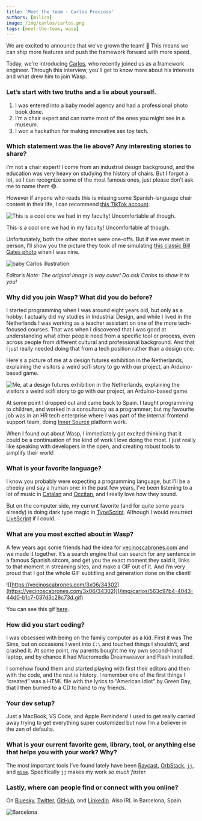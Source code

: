```yaml
---
title: 'Meet the team - Carlos Precioso'
authors: [milica]
image: /img/carlos/carlos.png
tags: [meet-the-team, wasp]
---
```


We are excited to announce that we've grown the team! 🐝  This means we can ship more features and push the framework forward with more speed. 

Today, we're introducing [Carlos](https://bsky.app/profile/precioso.design), who recently joined us as a framework engineer. Through this interview, you'll get to know more about his interests and what drew him to join Wasp.

### Let’s start with two truths and a lie about yourself.

1. I was entered into a baby model agency and had a professional photo book done.
2. I’m a chair expert and can name most of the ones you might see in a museum. 
3. I won a hackathon for making innovative sex toy tech.

### Which statement was the lie above? Any interesting stories to share?

I’m not a chair expert! I come from an industrial design background, and the education was very heavy on studying the history of chairs. But I forgot a lot, so I can recognize some of the most famous ones, just please don’t ask me to name them 😅.
    
However if anyone who reads this is missing some Spanish-language chair content in their life, I can recommend [this TikTok account](https://www.tiktok.com/@estebango__).
    
![This is a cool one we had in my faculty! Uncomfortable af though.](/img/carlos/chair.webp)
    
This is a cool one we had in my faculty! Uncomfortable af though.
    
Unfortunately, both the other stories were one-offs. But if we ever meet in person, I’ll show you the picture they took of me simulating [this classic Bill Gates photo](https://www.reddit.com/r/OldSchoolCool/comments/fnqcfy/bill_gates_chilling_with_his_pcs_in_the_1980s/) when I was nine.

![baby Carlos illustration](/img/carlos/baby-carlos.webp)

*Editor’s Note: The original image is way cuter! Do ask Carlos to show it to you!*

### Why did you join Wasp? What did you do before?

I started programming when I was around eight years old, but only as a hobby. I actually did my studies in Industrial Design, and while I lived in the Netherlands I was working as a teacher assistant on one of the more tech-focused courses. That was when I discovered that I was good at understanding what other people need from a specific tool or process, even across people from different cultural and professional background. And that I just really needed doing that from a tech position rather than a design one.

Here's a picture of me at a design futures exhibition in the Netherlands, explaining the visitors a weird scifi story to go with our project, an Arduino-based game.

![Me, at a design futures exhibition in the Netherlands, explaining the visitors a weird scifi story to go with our project, an Arduino-based game](/img/carlos/mentoring.jpeg)
    
At some point I dropped out and came back to Spain. I taught programming to children, and worked in a consultancy as a programmer; but my favourite job was in an HR tech enterprise where I was part of the internal frontend support team, doing [Inner Source](https://about.gitlab.com/topics/version-control/what-is-innersource/) platform work. 

When I found out about Wasp, I immediately got excited thinking that it could be a continuation of the kind of work I love doing the most. I just really like speaking with developers in the open, and creating robust tools to simplify their work!

### What is your favorite language?

I know you probably were expecting a programming language, but I’ll be a cheeky and say a human one: in the past few years, I’ve been listening to a lot of music in [Catalan](https://open.spotify.com/track/0vd8dkKfaMxSLA5djGZ3EP?si=2166e61920ed41ed) and [Occitan](https://open.spotify.com/artist/1MYfw8oJJ5lQisSkMKPGHl?si=2c455503a6e042d5), and I really love how they sound.
    
But on the computer side, my current favorite (and for quite some years already) is doing dark type magic in [TypeScript](https://www.typescriptlang.org/). Although I would resurrect [LiveScript](https://livescript.net/) if I could.

### What are you most excited about in Wasp?

A few years ago some friends had the idea for [vecinoscabrones.com](https://vecinoscabrones.com) and we made it together. It’s a search engine that can search for any sentence in a famous Spanish sitcom, and get you the exact moment they said it, links to that moment in streaming sites, and make a GIF out of it. And I’m very proud that I got the whole GIF subtitling and generation done on the client!
    
![[https://vecinoscabrones.com/3x06/34302](https://vecinoscabrones.com/3x06/34302)](/img/carlos/563c97b4-4043-44d0-b1c7-037d3c28c73d.gif)
    
You can see this gif [here](https://vecinoscabrones.com/3x06/34302).

### How did you start coding?

I was obsessed with being on the family computer as a kid. First it was The Sims, but on occasions I went into `C:\` and touched things I shouldn’t, and crashed it. At some point, my parents bought me my own second-hand laptop, and by chance it had Macromedia Dreamweaver and Flash installed. 

I somehow found them and started playing with first their editors and then with the code, and the rest is history. I remember one of the first things I “created” was a HTML file with the lyrics to “American Idiot” by Green Day, that I then burned to a CD to hand to my friends.

### Your dev setup?

Just a MacBook, VS Code, and Apple Reminders! I used to get really carried away trying to get everything super customized but now I’m a believer in the zen of defaults.

### What is your current favorite gem, library, tool, or anything else that helps you with your work? Why?

The most important tools I’ve found lately have been [Raycast](https://www.raycast.com/), [OrbStack](https://orbstack.dev/), [`jj`](https://jj-vcs.github.io/jj/latest/), and [`mise`](https://mise.jdx.dev/). Specifically `jj` makes my work *so much faster.*

### Lastly, where can people find or connect with you online?

On [Bluesky](https://bsky.app/profile/precioso.design), [Twitter](https://x.com/_cprecioso), [GitHub](https://github.com/cprecioso), and [LinkedIn](https://www.linkedin.com/in/cprecioso/). Also IRL in Barcelona, Spain.

![Barcelona](https://media.timeout.com/images/106185654/1920/1440/image.webp)